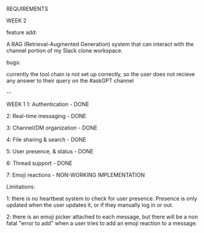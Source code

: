 REQUIREMENTS

WEEK 2

feature add:

A RAG (Retrieval-Augmented Generation) system that can interact with the channel portion of my Slack clone workspace.

bugs:

currently the tool chain is not set up correctly, so the user does not recieve any answer to their query on the #askGPT channel

--

WEEK 1
1: Authentication - DONE

2: Real-time messaging - DONE

3: Channel/DM organization - DONE

4: File sharing & search - DONE

5: User presence, & status - DONE

6: Thread support - DONE

7: Emoji reactions - NON-WORKING IMPLEMENTATION 



Limitations:

1: there is no heartbeat system to check for user presence. Presence is only updated when the user updates it, or if they manually log in or out. 

2: there is an emoji picker attached to each message, but there will be a non fatal "error to add" when a user tries to add an emoji reaction to a message. 
